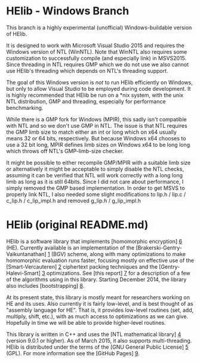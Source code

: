 HElib - Windows Branch
======

This branch is a highly experimental (unofficial) Windows-buildable version of HElib.

It is designed to work with Microsoft Visual Studio 2015 and requires the Windows version of NTL (WinNTL). 
Note that WinNTL also requires some customization to successfully compile (and especially link) in MSVS2015. 
Since threading in NTL requires GMP which we do not use we also cannot use HElib's threading which depends on NTL's threading support.

The goal of this Windows version is *not* to run HElib efficiently on Windows, but only to allow Visual Studio to be employed during code development. It is highly recommended that HElib be run on a \*nix system, with the unix NTL distribution, GMP and threading, especially for performance benchmarking.

While there is a GMP fork for Windows (MPIR), this sadly isn't compatible with NTL and so we don't use GMP in NTL.
The issue is that NTL requires the GMP limb size to match either an int or long which on x64 usually means 32 or 64 bits, respectively.
But because Windows x64 chooses to use a 32 bit long, MPIR defines limb sizes on Windows x64 to be long long which throws off
NTL's GMP-limb-size checker.

It might be possible to either recompile GMP/MPIR with a suitable limb size or alternatively it might be acceptable to simply disable the NTL checks, assuming it can be verified that NTL will work correctly with a long long limb as long as it is still 64bits. 
Since I did not care about performance, I simply removed the GMP based implementation. In order to get MSVS to properly link NTL, I also needed some slight modifications to lip.h / lip.c / c_lip.h / c_lip_impl.h and removed g_lip.h / g_lip_impl.h

HElib (original README.md)
====
HElib is a software library that implements [homomorphic encryption] [6] (HE).
Currently available is an implementation of the
[Brakerski-Gentry-Vaikuntanathan] [1] (BGV) scheme, along with many
optimizations to make homomorphic evaluation runs faster, focusing mostly on
effective use of the [Smart-Vercauteren] [2] ciphertext packing techniques and
the [Gentry-Halevi-Smart] [3] optimizations. See [this report] [7] for a
description of a few of the algorithms using in this library. Starting
December 2014, the library also includes [bootstrapping] [8].

At its present state, this library is mostly meant for researchers working on
HE and its uses. Also currently it is fairly low-level, and is best thought of
as "assembly language for HE". That is, it provides low-level routines (set,
add, multiply, shift, etc.), with as much access to optimizations as we can
give. Hopefully in time we will be able to provide higher-level routines.

This library is written in C++ and uses the [NTL mathematical library] [4]
(version 9.0.1 or higher). As of March 2015, it also supports multi-threading.
HElib is distributed under the terms of the [GNU General Public License] [5] (GPL).
For more information see the [GitHub Pages] [9].

  [1]: http://eprint.iacr.org/2011/277       "BGV12"
  [2]: http://eprint.iacr.org/2011/133       "SV11"
  [3]: http://eprint.iacr.org/2012/099       "GHS12"
  [4]: http://www.shoup.net/ntl/             "NTL"
  [5]: http://www.gnu.org/licenses/gpl.html  "GPL"
  [6]: http://en.wikipedia.org/wiki/Homomorphic_encryption "Homomorphic encryption"
  [7]: http://eprint.iacr.org/2014/106       "algorithms"
  [8]: http://eprint.iacr.org/2014/873       "bootstrapping"
  [9]: http://shaih.github.io/HElib          "GitHubPages"
